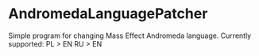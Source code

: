 # AndromedaLanguagePatcher
Simple program for changing Mass Effect Andromeda language. Currently supported: PL > EN RU > EN
